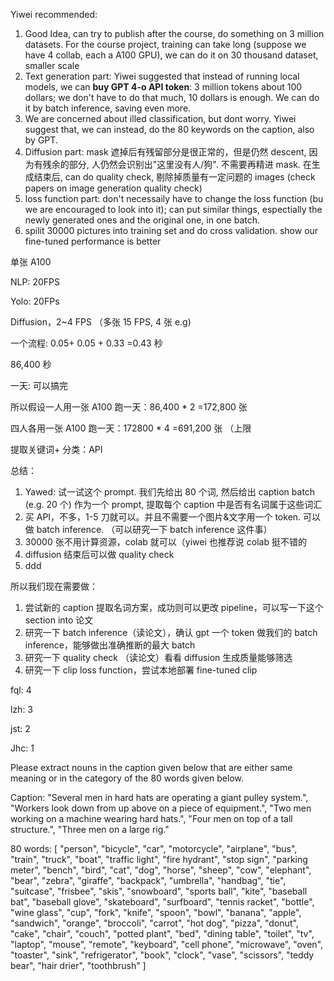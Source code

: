 Yiwei recommended: 

1. Good Idea, can try to publish after the course, do something on 3 million datasets. For the course project, training can take long (suppose we have 4 collab, each a A100 GPU), we can do it on 30 thousand dataset, smaller scale
2. Text generation part: Yiwei suggested that instead of running local models, we can **buy GPT 4-o API token**: 3 million tokens about 100 dollars; we don't have to do that much, 10 dollars is enough. We can do it by batch inference,  saving even more.
3. We are concerned about illed classification, but dont worry. Yiwei suggest that, we can instead, do the 80 keywords on the caption, also by GPT.
4. Diffusion part: mask 遮掉后有残留部分是很正常的，但是仍然 descent, 因为有残余的部分, 人仍然会识别出"这里没有人/狗". 不需要再精进 mask. 在生成结束后, can do quality check, 剔除掉质量有一定问题的 images (check papers on image generation quality check)
5. loss function part: don't necessaily have to change the loss function (bu we are encouraged to look into it); can put similar things, espectially the newly generated ones and the original one, in one batch.
6. spilit 30000 pictures into training set and do cross validation. show our fine-tuned performance is better



单张 A100

NLP: 20FPS

Yolo: 20FPs 

Diffusion，2~4 FPS （多张 15 FPS, 4 张 e.g)



一个流程: 0.05+ 0.05 + 0.33 =0.43 秒



86,400 秒

一天: 可以搞完 



所以假设一人用一张 A100 跑一天：86,400 * 2 =172,800 张

四人各用一张 A100 跑一天：172800 * 4 =691,200 张 （上限



提取关键词+ 分类：API





总结：

1. Yawed: 试一试这个 prompt. 我们先给出 80 个词, 然后给出 caption batch (e.g. 20 个) 作为一个 prompt, 提取每个 caption 中是否有名词属于这些词汇
2. 买 API，不多，1-5 刀就可以。并且不需要一个图片&文字用一个 token. 可以做 batch inference. （可以研究一下 batch inference 这件事）
3. 30000 张不用计算资源，colab 就可以（yiwei 也推荐说 colab 挺不错的
4. diffusion 结束后可以做 quality check
5. ddd





所以我们现在需要做：

1. 尝试新的 caption 提取名词方案，成功则可以更改 pipeline，可以写一下这个 section into 论文
2. 研究一下 batch inference（读论文），确认 gpt 一个 token 做我们的 batch inference，能够做出准确推断的最大 batch
3. 研究一下 quality check （读论文）看看 diffusion 生成质量能够筛选
4. 研究一下 clip loss function，尝试本地部署 fine-tuned clip





fql: 4

lzh: 3

jst: 2

Jhc: 1

















Please extract nouns in the caption given below that are either same meaning or in the category of the 80 words given below.

Caption: "Several men in hard hats are operating a giant pulley system.", "Workers look down from up above on a piece of equipment.", "Two men working on a machine wearing hard hats.", "Four men on top of a tall structure.", "Three men on a large rig."

80 words: [
    "person",
    "bicycle",
    "car",
    "motorcycle",
    "airplane",
    "bus",
    "train",
    "truck",
    "boat",
    "traffic light",
    "fire hydrant",
    "stop sign",
    "parking meter",
    "bench",
    "bird",
    "cat",
    "dog",
    "horse",
    "sheep",
    "cow",
    "elephant",
    "bear",
    "zebra",
    "giraffe",
    "backpack",
    "umbrella",
    "handbag",
    "tie",
    "suitcase",
    "frisbee",
    "skis",
    "snowboard",
    "sports ball",
    "kite",
    "baseball bat",
    "baseball glove",
    "skateboard",
    "surfboard",
    "tennis racket",
    "bottle",
    "wine glass",
    "cup",
    "fork",
    "knife",
    "spoon",
    "bowl",
    "banana",
    "apple",
    "sandwich",
    "orange",
    "broccoli",
    "carrot",
    "hot dog",
    "pizza",
    "donut",
    "cake",
    "chair",
    "couch",
    "potted plant",
    "bed",
    "dining table",
    "toilet",
    "tv",
    "laptop",
    "mouse",
    "remote",
    "keyboard",
    "cell phone",
    "microwave",
    "oven",
    "toaster",
    "sink",
    "refrigerator",
    "book",
    "clock",
    "vase",
    "scissors",
    "teddy bear",
    "hair drier",
    "toothbrush"
]
